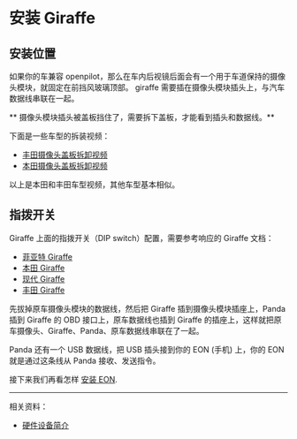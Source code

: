 # 安装 Giraffe


## 安装位置

如果你的车兼容 openpilot，那么在车内后视镜后面会有一个用于车道保持的摄像头模块，就固定在前挡风玻璃顶部。 giraffe 需要插在摄像头模块插头上，与汽车数据线串联在一起。

** 摄像头模块插头被盖板挡住了，需要拆下盖板，才能看到插头和数据线。**

下面是一些车型的拆装视频：

* [丰田摄像头盖板拆卸视频](https://www.bilibili.com/video/av66404543?t=298)
* [本田摄像头盖板拆卸视频](https://www.bilibili.com/video/av66405025?t=23)

以上是本田和丰田车型视频，其他车型基本相似。


## 指拨开关

Giraffe 上面的指拨开关（DIP switch）配置，需要参考响应的 Giraffe 文档：

- [菲亚特 Giraffe](https://github.com/commaai/neo/tree/master/giraffe/fca)
- [本田 Giraffe](https://github.com/commaai/neo/tree/master/giraffe/honda)
- [现代 Giraffe](https://github.com/commaai/neo/tree/master/giraffe/hyundai)
- [丰田 Giraffe](https://github.com/commaai/neo/tree/master/giraffe/toyota)



先拔掉原车摄像头模块的数据线，然后把 Giraffe 插到摄像头模块插座上，Panda 插到 Giraffe 的 OBD 接口上，原车数据线也插到 Giraffe 的插座上，这样就把原车摄像头、Giraffe、Panda、原车数据线串联在了一起。


Panda 还有一个 USB 数据线，把 USB 插头接到你的 EON (手机) 上，你的 EON 就是通过这条线从 Panda 接收、发送指令。


接下来我们再看怎样 [安装 EON](Installing_EON.md).

------

相关资料：
- [硬件设备简介](hardwares.md)
